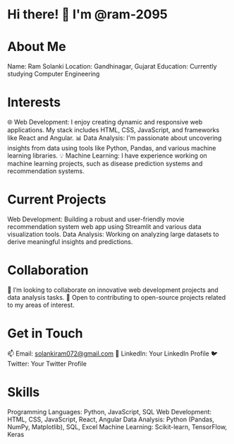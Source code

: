 # Hi there! 👋 I'm @ram-2095

# About Me
  Name: Ram Solanki
  Location: Gandhinagar, Gujarat
  Education: Currently studying Computer Engineering
# Interests
  🌐 Web Development: I enjoy creating dynamic and responsive web applications. My stack includes HTML, CSS, JavaScript, and frameworks like React and Angular.
  📊 Data Analysis: I'm passionate about uncovering insights from data using tools like Python, Pandas, and various machine learning libraries.
  💡 Machine Learning: I have experience working on machine learning projects, such as disease prediction systems and recommendation systems.
# Current Projects
  Web Development: Building a robust and user-friendly movie recommendation system web app using Streamlit and various data visualization tools.
  Data Analysis: Working on analyzing large datasets to derive meaningful insights and predictions.
# Collaboration
  💞️ I’m looking to collaborate on innovative web development projects and data analysis tasks.
  🤝 Open to contributing to open-source projects related to my areas of interest.
# Get in Touch
  📫 Email: solankiram072@gmail.com
  💼 LinkedIn: Your LinkedIn Profile
  🐦 Twitter: Your Twitter Profile
# Skills
  Programming Languages: Python, JavaScript, SQL
  Web Development: HTML, CSS, JavaScript, React, Angular
  Data Analysis: Python (Pandas, NumPy, Matplotlib), SQL, Excel
  Machine Learning: Scikit-learn, TensorFlow, Keras
